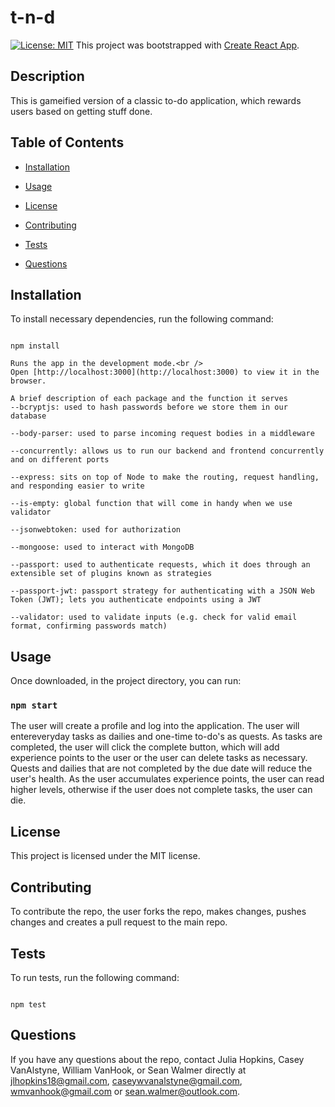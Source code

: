
# t-n-d

[![License: MIT](https://img.shields.io/badge/License-MIT-yellow.svg)](https://opensource.org/licenses/MIT)
This project was bootstrapped with [Create React App](https://github.com/facebook/create-react-app).

## Description
  
This is gameified version of a classic to-do application, which rewards users based on getting stuff done.

## Table of Contents

* [Installation](#installation)

* [Usage](#usage)
  
* [License](#license)

* [Contributing](#contributing)

* [Tests](#tests)

* [Questions](#questions)

## Installation 

To install necessary dependencies, run the following command: 

```

npm install

Runs the app in the development mode.<br />
Open [http://localhost:3000](http://localhost:3000) to view it in the browser.

A brief description of each package and the function it serves
--bcryptjs: used to hash passwords before we store them in our database

--body-parser: used to parse incoming request bodies in a middleware

--concurrently: allows us to run our backend and frontend concurrently and on different ports

--express: sits on top of Node to make the routing, request handling, and responding easier to write

--is-empty: global function that will come in handy when we use validator

--jsonwebtoken: used for authorization

--mongoose: used to interact with MongoDB

--passport: used to authenticate requests, which it does through an extensible set of plugins known as strategies

--passport-jwt: passport strategy for authenticating with a JSON Web Token (JWT); lets you authenticate endpoints using a JWT

--validator: used to validate inputs (e.g. check for valid email format, confirming passwords match)

```

## Usage

Once downloaded, in the project directory, you can run:
### `npm start`

The user will create a profile and log into the application. The user will entereveryday tasks as dailies and one-time to-do's as quests.  As tasks are completed, the user will click the complete button, which will add experience points to the user or the user can delete tasks as necessary. Quests and dailies that are not completed by the due date will reduce the user's health. As the user accumulates experience points, the user can read higher levels, otherwise if the user does not complete tasks, the user can die.

## License

This project is licensed under the MIT license.

## Contributing 

To contribute the repo, the user forks the repo, makes changes, pushes changes and creates a pull request to the main repo.

## Tests 

To run tests, run the following command:

```

npm test

```

## Questions

If you have any questions about the repo, contact Julia Hopkins, Casey VanAlstyne, William VanHook, or Sean Walmer directly at jlhopkins18@gmail.com, caseywvanalstyne@gmail.com, wmvanhook@gmail.com or sean.walmer@outlook.com.

